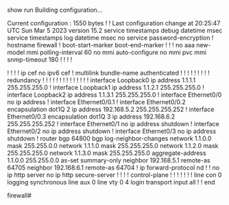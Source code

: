show run
Building configuration...

Current configuration : 1550 bytes
!
! Last configuration change at 20:25:47 UTC Sun Mar 5 2023
version 15.2
service timestamps debug datetime msec
service timestamps log datetime msec
no service password-encryption
!
hostname firewall
!
boot-start-marker
boot-end-marker
!
!
!
no aaa new-model
mmi polling-interval 60
no mmi auto-configure
no mmi pvc
mmi snmp-timeout 180
!
!
!
!


!
!
!
!
ip cef
no ipv6 cef
!
multilink bundle-name authenticated
!
!
!
!
!
!
!
!
!
redundancy
!
!
! 
!
!
!
!
!
!
!
!
!
!
!
interface Loopback0
 ip address 1.1.1.1 255.255.255.0
!
interface Loopback1
 ip address 1.1.2.1 255.255.255.0
!
interface Loopback2
 ip address 1.1.3.1 255.255.255.0
!
interface Ethernet0/0
 no ip address
!
interface Ethernet0/0.1
!
interface Ethernet0/0.2
 encapsulation dot1Q 2
 ip address 192.168.5.2 255.255.255.252
!
interface Ethernet0/0.3
 encapsulation dot1Q 3
 ip address 192.168.6.2 255.255.255.252
!
interface Ethernet0/1
 no ip address
 shutdown
!
interface Ethernet0/2
 no ip address
 shutdown
!
interface Ethernet0/3
 no ip address
 shutdown
!
router bgp 64800
 bgp log-neighbor-changes
 network 1.1.0.0 mask 255.255.0.0
 network 1.1.1.0 mask 255.255.255.0
 network 1.1.2.0 mask 255.255.255.0
 network 1.1.3.0 mask 255.255.255.0
 aggregate-address 1.1.0.0 255.255.0.0 as-set summary-only
 neighbor 192.168.5.1 remote-as 64705
 neighbor 192.168.6.1 remote-as 64704
!
ip forward-protocol nd
!
!
no ip http server
no ip http secure-server
!
!
!
!
control-plane
!
!
!
!
!
!
!
line con 0
 logging synchronous
line aux 0
line vty 0 4
 login
 transport input all
!
!
end

firewall#